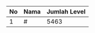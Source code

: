 | No | Nama            | Jumlah Level |
|----|-----------------|--------------|
| 1  | #    |    5463        |
